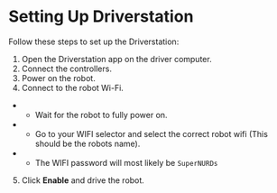 # Setting Up Driverstation

Follow these steps to set up the Driverstation:

1. Open the Driverstation app on the driver computer.
2. Connect the controllers.
3. Power on the robot.
4. Connect to the robot Wi-Fi.
- - Wait for the robot to fully power on.
- - Go to your WIFI selector and select the correct robot wifi (This should be the robots name).
- - The WIFI password will most likely be `SuperNURDs`
5. Click **Enable** and drive the robot.
